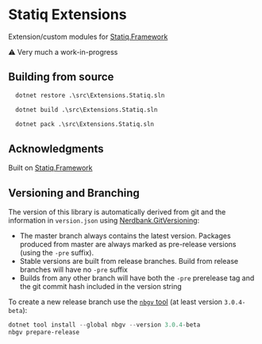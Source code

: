 # Statiq Extensions

Extension/custom modules for [Statiq.Framework](https://statiq.dev/framework/)

⚠ Very much a work-in-progress

## Building from source

```bat
  dotnet restore .\src\Extensions.Statiq.sln

  dotnet build .\src\Extensions.Statiq.sln

  dotnet pack .\src\Extensions.Statiq.sln
```

## Acknowledgments

Built on [Statiq.Framework](https://statiq.dev/framework/)

## Versioning and Branching

The version of this library is automatically derived from git and the information
in `version.json` using [Nerdbank.GitVersioning](https://github.com/AArnott/Nerdbank.GitVersioning):

- The master branch  always contains the latest version. Packages produced from
  master are always marked as pre-release versions (using the `-pre` suffix).
- Stable versions are built from release branches. Build from release branches
  will have no `-pre` suffix
- Builds from any other branch will have both the `-pre` prerelease tag and the git
  commit hash included in the version string

To create a new release branch use the [`nbgv` tool](https://www.nuget.org/packages/nbgv/)
(at least version `3.0.4-beta`):

```ps1
dotnet tool install --global nbgv --version 3.0.4-beta
nbgv prepare-release
```
